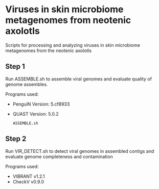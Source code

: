 # Viruses in skin microbiome metagenomes from neotenic axolotls
Scripts for processing and analyzing viruses in skin microbiome metagenomes from the neotenic axolotls

## Step 1
Run ASSEMBLE.sh to assemble viral genomes and evaluate quality of genome assembles.

Programs used:
* PenguiN Version: 5.cf8933
* QUAST Version: 5.0.2

    `ASSEMBLE.sh`
## Step 2
Run VIR_DETECT.sh to detect viral genomes in assembled contigs and evaluate genome completeness and contamination

Programs used:
* VIBRANT v1.2.1
* CheckV v0.9.0
